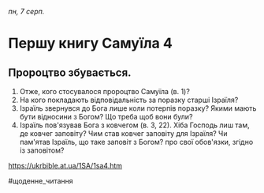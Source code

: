 
_пн, 7 серп._

# Першу книгу Самуїла 4

## Пророцтво збувається.
1. Отже, кого стосувалося пророцтво Самуїла (в. 1)?
2. На кого покладають відповідальність за поразку старші Ізраїля?
3. Ізраїль звернувся до Бога лише коли потерпів поразку? Якими мають бути відносини з Богом? Що треба щоб вони були?
4. Ізраїль пов'язував Бога з ковчегом (в. 3, 22). Хіба Господь лиш там, де ковчег заповіту? Чим став ковчег заповіту для Ізраїля? Чи пам'ятав Ізраїль, що таке заповіт з Богом? про свої обов'язки, згідно із заповітом?

https://ukrbible.at.ua/1SA/1sa4.htm 

#щоденне_читання
